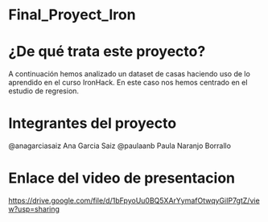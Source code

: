 # Final_Proyect_Iron
# ¿De qué trata este proyecto?
A continuación hemos analizado un dataset de casas haciendo uso de lo aprendido en el curso IronHack. 
En este caso nos hemos centrado en el estudio de regresion.
# Integrantes del proyecto
  @anagarciasaiz Ana Garcia Saiz
  @paulaanb Paula Naranjo Borrallo
# Enlace del video de presentacion
https://drive.google.com/file/d/1bFpyoUu0BQ5XArYymafOtwqyGiIP7gtZ/view?usp=sharing
